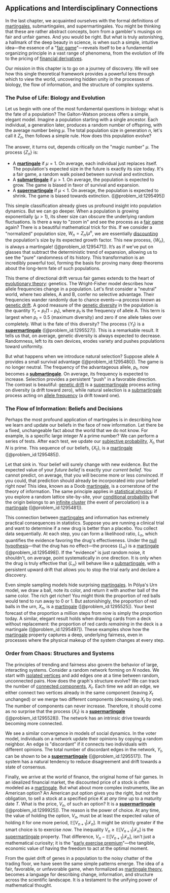 ## Applications and Interdisciplinary Connections

In the last chapter, we acquainted ourselves with the formal definitions of [martingales](@article_id:267285), submartingales, and supermartingales. You might be thinking that these are rather abstract concepts, born from a gambler's musings on fair and unfair games. And you would be right. But what is truly astonishing, a hallmark of the deep beauty in science, is when such a simple, intuitive idea—the essence of a "[fair game](@article_id:260633)"—reveals itself to be a fundamental organizing principle in a vast range of phenomena, from the evolution of life to the pricing of [financial derivatives](@article_id:636543).

Our mission in this chapter is to go on a journey of discovery. We will see how this single theoretical framework provides a powerful lens through which to view the world, uncovering hidden unity in the processes of biology, the flow of information, and the structure of complex systems.

### The Pulse of Life: Biology and Evolution

Let us begin with one of the most fundamental questions in biology: what is the fate of a population? The Galton-Watson process offers a simple, elegant model. Imagine a population starting with a single ancestor. Each individual, a generation later, produces a random number of offspring, with the average number being $\mu$. The total population size in generation $n$, let's call it $Z_n$, then follows a simple rule. How does this population evolve?

The answer, it turns out, depends critically on the "magic number" $\mu$. The process $\{Z_n\}$ is:
- A **[martingale](@article_id:145542)** if $\mu=1$. On average, each individual just replaces itself. The population's expected size in the future is exactly its size today. It's a fair game, a random walk poised between survival and extinction.
- A **[submartingale](@article_id:263484)** if $\mu > 1$. On average, the population is expected to grow. The game is biased in favor of survival and expansion.
- A **[supermartingale](@article_id:271010)** if $\mu < 1$. On average, the population is expected to shrink. The game is biased towards extinction. ([@problem_id:1295495])

This simple classification already gives us profound insight into population dynamics. But we can go deeper. When a population is growing exponentially ($\mu>1$), its sheer size can obscure the underlying random fluctuations. Is there a way to "zoom in" and see the process as a [fair game](@article_id:260633) again? There is a beautiful mathematical trick for this. If we consider a "normalized" population size, $W_n = Z_n / \mu^n$, we are essentially [discounting](@article_id:138676) the population's size by its expected growth factor. This new process, $\{W_n\}$, is always a martingale! ([@problem_id:1295471]). It’s as if we've put on glasses that subtract the deterministic trend of expansion, allowing us to see the "pure" randomness of its history. This transformation is an incredibly powerful tool, forming the basis for proving many deep theorems about the long-term fate of such populations.

This theme of directional drift versus fair games extends to the heart of [evolutionary theory](@article_id:139381): genetics. The Wright-Fisher model describes how allele frequencies change in a population. Let's first consider a "neutral" world, where two alleles, A and B, confer no selective advantage. Their frequencies wander randomly due to chance events—a process known as [genetic drift](@article_id:145100). A good measure of the [genetic diversity](@article_id:200950) in the population is the quantity $Y_t = p_t(1-p_t)$, where $p_t$ is the frequency of allele A. This term is largest when $p_t=0.5$ (maximum diversity) and zero if one allele takes over completely. What is the fate of this diversity? The process $\{Y_t\}$ is a **[supermartingale](@article_id:271010)** ([@problem_id:1295527]). This is a remarkable result. It tells us that, on average, genetic diversity is always expected to decrease. Randomness, left to its own devices, erodes variety and pushes populations toward uniformity.

But what happens when we introduce natural selection? Suppose allele A provides a small survival advantage ([@problem_id:1295480]). The game is no longer neutral. The frequency of the advantageous allele, $p_t$, now becomes a **[submartingale](@article_id:263484)**. On average, its frequency is expected to increase. Selection provides a persistent "push" in a favorable direction. The contrast is beautiful: [genetic drift](@article_id:145100) is a [supermartingale](@article_id:271010) process acting on diversity (a drift toward zero), while natural selection is a [submartingale](@article_id:263484) process acting on [allele frequency](@article_id:146378) (a drift toward one).

### The Flow of Information: Beliefs and Decisions

Perhaps the most profound application of martingales is in describing how we learn and update our beliefs in the face of new information. Let there be a fixed, unchangeable fact about the world that we do not know. For example, is a specific large integer $N$ a prime number? We can perform a series of tests. After each test, we update our [subjective probability](@article_id:271272), $X_t$, that $N$ is prime. This sequence of our beliefs, $\{X_t\}$, is a [martingale](@article_id:145542) ([@problem_id:1295485]).

Let that sink in. Your belief will surely change with new evidence. But the expected value of your *future belief* is exactly your *current belief*. You cannot predict, on average, that you will become more or less convinced. If you could, that prediction should already be incorporated into your belief right now! This idea, known as a Doob [martingale](@article_id:145542), is a cornerstone of the theory of information. The same principle applies in [statistical physics](@article_id:142451): if you explore a random lattice site-by-site, your [conditional probability](@article_id:150519) that the origin belongs to an [infinite cluster](@article_id:154165) (the event of percolation) is a [martingale](@article_id:145542) ([@problem_id:1295481]).

This connection between [martingales](@article_id:267285) and information has extremely practical consequences in statistics. Suppose you are running a clinical trial and want to determine if a new drug is better than a placebo. You collect data sequentially. At each step, you can form a likelihood ratio, $L_n$, which quantifies the evidence favoring the drug's effectiveness. Under the [null hypothesis](@article_id:264947)—that the drug has no effect—the process $\{L_n\}$ is a [martingale](@article_id:145542) ([@problem_id:1295498]). If the "evidence" is just random noise, it shouldn't, on average, point systematically in one direction. It is only when the drug is truly effective that $\{L_n\}$ will behave like a [submartingale](@article_id:263484), with a persistent upward drift that allows you to stop the trial early and declare a discovery.

Even simple sampling models hide surprising [martingales](@article_id:267285). In Pólya's Urn model, we draw a ball, note its color, and return it with another ball of the same color. The rich get richer! You might think the proportion of red balls would tend to run away to 0 or 1. But astonishingly, the proportion of red balls in the urn, $X_n$, is a [martingale](@article_id:145542) ([@problem_id:1295525]). Your best forecast of the proportion a million steps from now is simply the proportion today. A similar, elegant result holds when drawing cards from a deck without replacement: the proportion of red cards *remaining* in the deck is a martingale ([@problem_id:1295497]). These examples show how the [martingale](@article_id:145542) property captures a deep, underlying fairness, even in processes where the physical makeup of the system changes at every step.

### Order from Chaos: Structures and Systems

The principles of trending and fairness also govern the behavior of large, interacting systems. Consider a random network forming on $N$ nodes. We start with [isolated vertices](@article_id:269501) and add edges one at a time between random, unconnected pairs. How does the graph's structure evolve? We can track the number of [connected components](@article_id:141387), $X_t$. Each time we add an edge, we either connect two vertices already in the same component (leaving $X_t$ unchanged) or we merge two different components (decreasing $X_t$ by one). The number of components can never increase. Therefore, it should come as no surprise that the process $\{X_t\}$ is a **[supermartingale](@article_id:271010)** ([@problem_id:1295528]). The network has an intrinsic drive towards becoming more connected.

We see a similar convergence in models of social dynamics. In the voter model, individuals on a network update their opinions by copying a random neighbor. An edge is "discordant" if it connects two individuals with different opinions. The total number of discordant edges in the network, $Y_t$, can be shown to be a **[supermartingale](@article_id:271010)** ([@problem_id:1295517]). The system has a natural tendency to reduce disagreement and drift towards a state of consensus.

Finally, we arrive at the world of finance, the original home of fair games. In an idealized financial market, the discounted price of a stock is often modeled as a [martingale](@article_id:145542). But what about more complex instruments, like an American option? An American put option gives you the right, but not the obligation, to sell a stock at a specified price $K$ at *any time* up to a maturity date $T$. What is the price, $V_n$, of such an option? It is a **[supermartingale](@article_id:271010)** ([@problem_id:1299925]). The reason is the power of choice. At any time, the value of holding the option, $V_n$, must be at least the expected value of holding it for one more period, $\mathbb{E}[V_{n+1} | \mathcal{F}_n]$. It might be strictly greater if the smart choice is to exercise *now*. The inequality $V_n \ge \mathbb{E}[V_{n+1} | \mathcal{F}_n]$ is the [supermartingale](@article_id:271010) property. That difference, $V_n - \mathbb{E}[V_{n+1} | \mathcal{F}_n]$, isn't just a mathematical curiosity; it is the "[early exercise premium](@article_id:142836)"—the tangible, economic value of having the freedom to act at the optimal moment.

From the quiet drift of genes in a population to the noisy chatter of the trading floor, we have seen the same simple patterns emerge. The idea of a fair, favorable, or unfavorable game, when formalized as [martingale theory](@article_id:266311), becomes a language for describing change, information, and structure across the scientific landscape. It is a testament to the unifying power of mathematical thought.